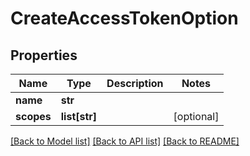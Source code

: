 # CreateAccessTokenOption

## Properties
Name | Type | Description | Notes
------------ | ------------- | ------------- | -------------
**name** | **str** |  | 
**scopes** | **list[str]** |  | [optional] 

[[Back to Model list]](../README.md#documentation-for-models) [[Back to API list]](../README.md#documentation-for-api-endpoints) [[Back to README]](../README.md)


